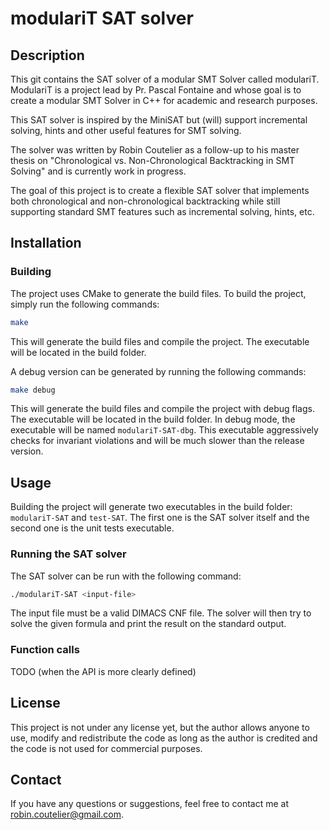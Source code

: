 # modulariT SAT solver
## Description
This git contains the SAT solver of a modular SMT Solver called modulariT. ModulariT is a project lead by Pr. Pascal Fontaine and whose goal is to create a modular SMT Solver in C++ for academic and research purposes.

This SAT solver is inspired by the MiniSAT but (will) support incremental solving, hints and other useful features for SMT solving.

The solver was written by Robin Coutelier as a follow-up to his master thesis on "Chronological vs. Non-Chronological Backtracking in SMT Solving" and is currently work in progress.

The goal of this project is to create a flexible SAT solver that implements both chronological and non-chronological backtracking while still supporting standard SMT features such as incremental solving, hints, etc.

## Installation
### Building
The project uses CMake to generate the build files. To build the project, simply run the following commands:
```bash
make
```
This will generate the build files and compile the project. The executable will be located in the build folder.

A debug version can be generated by running the following commands:
```bash
make debug
```
This will generate the build files and compile the project with debug flags. The executable will be located in the build folder. In debug mode, the executable will be named `modulariT-SAT-dbg`. This executable aggressively checks for invariant violations and will be much slower than the release version.

## Usage
Building the project will generate two executables in the build folder: `modulariT-SAT` and `test-SAT`. The first one is the SAT solver itself and the second one is the unit tests executable.

### Running the SAT solver
The SAT solver can be run with the following command:
```bash
./modulariT-SAT <input-file>
```
The input file must be a valid DIMACS CNF file. The solver will then try to solve the given formula and print the result on the standard output.

### Function calls
TODO (when the API is more clearly defined)

## License
This project is not under any license yet, but the author allows anyone to use, modify and redistribute the code as long as the author is credited and the code is not used for commercial purposes.

## Contact
If you have any questions or suggestions, feel free to contact me at robin.coutelier@gmail.com.

